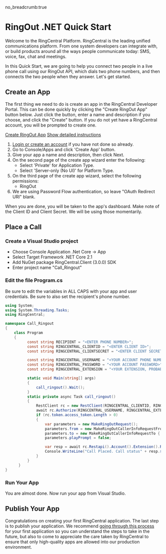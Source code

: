 no_breadcrumb:true

# RingOut .NET Quick Start

Welcome to the RingCentral Platform. RingCentral is the leading unified communications platform. From one system developers can integrate with, or build products around all the ways people communicate today: SMS, voice, fax, chat and meetings.

In this Quick Start, we are going to help you connect two people in a live phone call using our RingOut API, which dials two phone numbers, and then connects the two people when they answer. Let's get started.

## Create an App

The first thing we need to do is create an app in the RingCentral Developer Portal. This can be done quickly by clicking the "Create RingOut App" button below. Just click the button, enter a name and description if you choose, and click the "Create" button. If you do not yet have a RingCentral account, you will be prompted to create one.

<a target="_new" href="https://developer.ringcentral.com/new-app?name=RingOut+Quick+Start+App&desc=A+simple+app+to+demo+placing+a+call+on+RingCentral&public=false&type=ServerOther&carriers=7710,7310,3420&permissions=RingOut&redirectUri=" class="btn btn-primary">Create RingOut App</a>
<a class="btn-link btn-collapse" data-toggle="collapse" href="#create-app-instructions" role="button" aria-expanded="false" aria-controls="create-app-instructions">Show detailed instructions</a>

<div class="collapse" id="create-app-instructions">
<ol>
<li><a href="https://developer.ringcentral.com/login.html#/">Login or create an account</a> if you have not done so already.</li>
<li>Go to Console/Apps and click 'Create App' button.</li>
<li>Give your app a name and description, then click Next.</li>
<li>On the second page of the create app wizard enter the following:
  <ul>
  <li>Select 'Private' for Application Type.</li>
  <li>Select 'Server-only (No UI)' for Platform Type.</li>
  </ul>
  </li>
<li>On the third page of the create app wizard, select the following permissions:
  <ul>
    <li>RingOut</li>
  </ul>
</li>
<li>We are using Password Flow authentication, so leave "OAuth Redirect URI" blank.</li>
</ol>
</div>

When you are done, you will be taken to the app's dashboard. Make note of the Client ID and Client Secret. We will be using those momentarily.

## Place a Call

### Create a Visual Studio project

* Choose Console Application .Net Core -> App
* Select Target Framework .NET Core 2.1
* Add NuGet package RingCentral.Client (3.0.0) SDK
* Enter project name "Call_Ringout"

### Edit the file Program.cs

Be sure to edit the variables in ALL CAPS with your app and user credentials. Be sure to also set the recipient's phone number.

```c#
using System;
using System.Threading.Tasks;
using RingCentral;

namespace Call_Ringout
{
    class Program
    {
          const string RECIPIENT = "<ENTER PHONE NUMBER>";
          const string RINGCENTRAL_CLIENTID = "<ENTER CLIENT ID>";
          const string RINGCENTRAL_CLIENTSECRET = "<ENTER CLIENT SECRET>";

          const string RINGCENTRAL_USERNAME = "<YOUR ACCOUNT PHONE NUMBER>";
          const string RINGCENTRAL_PASSWORD = "<YOUR ACCOUNT PASSWORD>";
          const string RINGCENTRAL_EXTENSION = "<YOUR EXTENSION, PROBABLY ";

          static void Main(string[] args)
          {
              call_ringout().Wait();
          }
          static private async Task call_ringout()
          {
              RestClient rc = new RestClient(RINGCENTRAL_CLIENTID, RINGCENTRAL_CLIENTSECRET, false);
              await rc.Authorize(RINGCENTRAL_USERNAME, RINGCENTRAL_EXTENSION, RINGCENTRAL_PASSWORD);
              if (rc.token.access_token.Length > 0)
              {
                  var parameters = new MakeRingOutRequest();
                  parameters.from = new MakeRingOutCallerInfoRequestFrom { phoneNumber = RINGCENTRAL_USERNAME };
                  parameters.to = new MakeRingOutCallerInfoRequestTo {  phoneNumber = RECIPIENT } ;
                  parameters.playPrompt = false;

                  var resp = await rc.Restapi().Account().Extension().RingOut().Post(parameters);
                  Console.WriteLine("Call Placed. Call status" + resp.status.callStatus);
              }
          }
      }
}
```

### Run Your App

You are almost done. Now run your app from Visual Studio.

## Publish Your App

Congratulations on creating your first RingCentral application. The last step is to publish your application. We recommend [going through this process](../../../../basics/app-gallery) for your first application so you can understand the steps to take in the future, but also to come to appreciate the care taken by RingCentral to ensure that only high-quality apps are allowed into our production environment.

